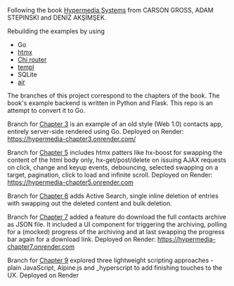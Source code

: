 Following the book [Hypermedia Systems](https://hypermedia.systems/) from CARSON GROSS, ADAM STEPINSKI and DENİZ AKŞİMŞEK.

Rebuilding the examples by using

- Go
- [htmx](https://htmx.org/)
- [Chi router](https://go-chi.io/#/)
- [templ](https://templ.guide/)
- SQLite
- [air](https://github.com/cosmtrek/air)

The branches of this project correspond to the chapters of the book.
The book's example backend is written in Python and Flask. This repo is an attempt to convert it to Go.

Branch for [Chapter 3](https://github.com/bigskysoftware/hypermedia-systems/blob/main/book/CH03_BuildingASimpleWebApplication.adoc) is an example of an old style (Web 1.0) contacts app, entirely server-side rendered using Go.
Deployed on Render: https://hypermedia-chapter3.onrender.com/

Branch for [Chapter 5](https://github.com/bigskysoftware/hypermedia-systems/blob/main/book/CH05_htmxPatterns.adoc) includes htmx patters like hx-boost for swapping the content of the html body only, hx-get/post/delete on issuing AJAX requests on click, change and keyup events, debouncing, selected swapping on a target, pagination, click to load and infinite scroll.
Deployed on Render: https://hypermedia-chapter5.onrender.com

Branch for [Chapter 6](https://github.com/bigskysoftware/hypermedia-systems/blob/main/book/CH06_MorehtmxPatterns.adoc) adds Active Search, single inline deletion of entries with swapping out the deleted content and bulk deletion.

Branch for [Chapter 7](https://github.com/bigskysoftware/hypermedia-systems/blob/main/book/CH07_ADynamicArchiveUIWithhtmx.adoc) added a feature do download the full contacts archive as JSON file. It included a UI component for triggering the archiving, polling for a (mocked) progress of the archiving and at last swapping the progress bar again for a download link.
Deployed on Render: https://hypermedia-chapter7.onrender.com

Branch for [Chapter 9](https://github.com/bigskysoftware/hypermedia-systems/blob/main/book/CH09_ScriptingInAHypermediaApplication.adoc) explored three lightweight scripting approaches - plain JavaScript, Alpine.js and \_hyperscript to add finishing touches to the UX.
Deployed on Render
